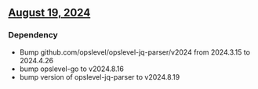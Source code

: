 ## [August 19, 2024]((https://github.com/OpsLevel/opslevel-k8s-controller/compare/v2024.4.26...v2024.8.19))
### Dependency
* Bump github.com/opslevel/opslevel-jq-parser/v2024 from 2024.3.15 to 2024.4.26
* bump opslevel-go to v2024.8.16
* bump version of opslevel-jq-parser to v2024.8.19

